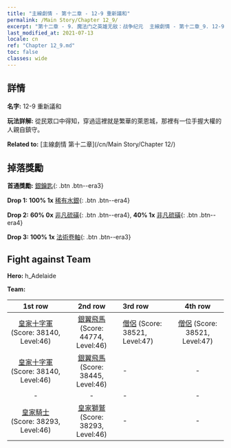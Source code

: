 ```yaml
---
title: "主線劇情 - 第十二章 - 12-9 重新議和"
permalink: /Main Story/Chapter 12_9/
excerpt: "第十二章 - 9. 魔法门之英雄无敌：战争纪元  主線劇情 - 第十二章_9. 12-9 重新議和"
last_modified_at: 2021-07-13
locale: cn
ref: "Chapter 12_9.md"
toc: false
classes: wide
---
```


## 詳情

 **名字:** 12-9 重新議和

 **玩法詳解:** 從民眾口中得知，穿過這裡就是繁華的萊恩城，那裡有一位手握大權的人親自鎮守。

 **Related to:** [主線劇情 第十二章](/cn/Main Story/Chapter 12/)

## 掉落獎勵

 **首通獎勵:** [銀鑰匙](/cn/Items/con_693/){: .btn .btn--era3}

 **Drop 1:** **100% 1x** [稀有水銀](/cn/Items/mat_42/){: .btn .btn--era4}

 **Drop 2:** **60% 0x** [非凡硫磺](/cn/Items/mat_36/){: .btn .btn--era4}, **40% 1x** [非凡硫磺](/cn/Items/mat_36/){: .btn .btn--era4}

 **Drop 3:** **100% 1x** [法術卷軸](/cn/Items/con_694/){: .btn .btn--era3}


## Fight against Team
 **Hero:** h_Adelaide

 **Team:**


  | 1st row | 2nd row | 3rd row | 4th row |
  |:----:|:----:|:----|:----:|
  | [皇家十字軍](/cn/units/Swordsman/) (Score: 38140, Level:46)  | [銀翼飛馬](/cn/units/Pegasus/) (Score: 44774, Level:46)  | [僧侶](/cn/units/Monk/) (Score: 38521, Level:47)  | [僧侶](/cn/units/Monk/) (Score: 38521, Level:47)  |
  | [皇家十字軍](/cn/units/Swordsman/) (Score: 38140, Level:46)  | [銀翼飛馬](/cn/units/Pegasus/) (Score: 38445, Level:46)  | - | - |
  | - | - | - | - |
  | [皇家騎士](/cn/units/Cavalier/) (Score: 38293, Level:46)  | [皇家獅鷲](/cn/units/Griffin/) (Score: 38293, Level:46)  | - | - |


